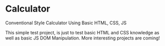 # Calculator
Conventional Style Calculator Using Basic HTML, CSS, JS

This simple test project, is just to test basic HTML and CSS knowledge as well as basic JS DOM Manipulation.
More interesting projects are coming! 
